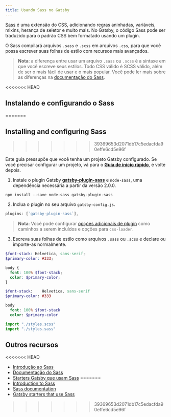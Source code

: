 ```yaml
---
title: Usando Sass no Gatsby
---
```


[Sass](https://sass-lang.com) é uma extensão do CSS, adicionando regras aninhadas, variáveis, mixins, herança de seletor e muito mais. No Gatsby, o código Sass pode ser traduzido para o padrão CSS bem formatado usando um plugin.

O Sass compilará arquivos `.sass` e `.scss` em arquivos `.css`, para que você possa escrever suas folhas de estilo com recursos mais avançados.

> **Nota**: a diferença entre usar um arquivo `.sass` ou `.scss` é a sintaxe em que você escreve seus estilos. Todo CSS válido é SCSS válido, além de ser o mais fácil de usar e o mais popular. Você pode ler mais sobre as diferenças na [documentação do Sass](https://sass-lang.com/documentation/syntax).

<<<<<<< HEAD
## Instalando e configurando o Sass
=======
## Installing and configuring Sass
>>>>>>> 39369653d2071db17c5edacfda90effe6cd5e96f

Este guia pressupõe que você tenha um projeto Gatsby configurado. Se você precisar configurar um projeto, vá para o [**Guia de início rápido**](/docs/quick-start/), e volte depois.

1.  Instale o plugin Gatsby [**gatsby-plugin-sass**](/packages/gatsby-plugin-sass/) e `node-sass`, uma dependência necessária a partir da versão 2.0.0.

`npm install --save node-sass gatsby-plugin-sass`

2.  Inclua o plugin no seu arquivo  `gatsby-config.js`.

```javascript:title=gatsby-config.js
plugins: [`gatsby-plugin-sass`],
```

> **Nota**: Você pode configurar [opções adicionais de plugin](/packages/gatsby-plugin-sass/#other-options) como caminhos a serem incluídos e opções para `css-loader`.

3.  Escreva suas folhas de estilo como arquivos `.sass` ou `.scss` e declare ou importe-as normalmente.

```css:title=styles.scss
$font-stack: Helvetica, sans-serif;
$primary-color: #333;

body {
  font: 100% $font-stack;
  color: $primary-color;
}
```

```css:title=styles.sass
$font-stack:    Helvetica, sans-serif
$primary-color: #333

body
  font: 100% $font-stack
  color: $primary-color
```

```javascript
import "./styles.scss"
import "./styles.sass"
```

## Outros recursos

<<<<<<< HEAD
- [Introdução ao Sass](https://designmodo.com/introduction-sass/)
- [Documentação do Sass](https://sass-lang.com/documentation)
- [Starters Gatsby que usam Sass](/starters/?c=Styling%3ASCSS)
=======
- [Introduction to Sass](https://designmodo.com/introduction-sass/)
- [Sass documentation](https://sass-lang.com/documentation)
- [Gatsby starters that use Sass](/starters/?c=Styling%3ASCSS)
>>>>>>> 39369653d2071db17c5edacfda90effe6cd5e96f

